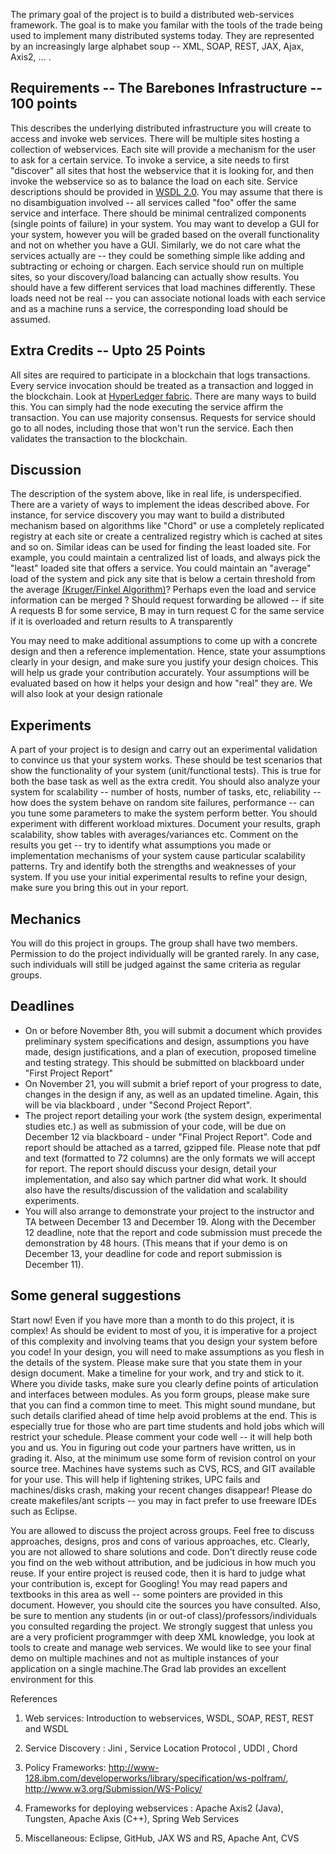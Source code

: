 The primary goal of the project is to build a distributed web-services framework. The goal is to make you familar with the tools 
of the trade being used to implement many distributed systems today. They are represented by an increasingly large alphabet soup 
-- XML, SOAP, REST, JAX, Ajax, Axis2, ... .

## Requirements -- The Barebones Infrastructure -- 100 points

This describes the underlying distributed infrastructure you will create to access and invoke web services. 
There will be multiple sites hosting a collection of webservices. Each site will provide a mechanism for the user to ask for a 
certain service. To invoke a service, a site needs to first "discover" all sites that host the webservice that it is looking for,
and then invoke the webservice so as to balance the load on each site. Service descriptions should be provided in [WSDL 2.0](https://www.w3.org/TR/wsdl20/). 
You may assume that there is no disambiguation involved -- all services called "foo" offer the same service and interface. 
There should be minimal centralized components (single points of failure) in your system. You may want to develop a GUI for your
system, however you will be graded based on the overall functionality and not on whether you have a GUI. Similarly, we do not
care what the services actually are -- they could be something simple like adding and subtracting or echoing or chargen. 
Each service should run on multiple sites, so your discovery/load balancing can actually show results. You should have a 
few different services that load machines differently. These loads need not be real -- you can associate notional loads
with each service and as a machine runs a service, the corresponding load should be assumed.

## Extra Credits -- Upto 25 Points

All sites are required to participate in a blockchain that logs transactions.
Every service invocation should be treated as a transaction and logged in the blockchain.
Look at [HyperLedger fabric](https://www.hyperledger.org/projects/fabric). 
There are many ways to build this. You can simply had the node executing the service affirm the transaction. You can use 
majority consensus. Requests for service should go to all nodes, including those that won't run the service. Each then 
validates the transaction to the blockchain.

## Discussion

The description of the system above, like in real life, is underspecified. 
There are a variety of ways to implement the ideas described above. 
For instance, for service discovery you may want to build a distributed mechanism based on algorithms like "Chord"
or use a completely replicated registry at each site or create a centralized registry which is cached at sites and so on. 
Similar ideas can be used for finding the least loaded site. For example, you could maintain a centralized list of loads, 
and always pick the "least" loaded site that offers a service. You could maintain an "average" load of the system and pick
any site that is below a certain threshold from the average [(Kruger/Finkel Algorithm)](http://www.kiv.zcu.cz/~ledvina/ds/DistributedScheduling.pdf)? Perhaps even the load and service
information can be merged ? Should request forwarding be allowed -- if site A requests B for some service, B may in turn 
request C for the same service if it is overloaded and return results to A transparently

You may  need to make additional assumptions to come up with a concrete design and then a reference implementation. 
Hence, state your assumptions clearly in your design, and make sure you justify your design choices.
This will help us grade your contribution accurately. Your assumptions will be evaluated based on how it helps your design
and how "real" they are. We will also look at your design rationale

## Experiments

A part of your project is to design and carry out an experimental validation to convince us that your system works. 
These should be test scenarios that show the functionality of your system (unit/functional tests). 
This is true for both the base task as well as the extra credit. You should also analyze your system for scalability 
-- number of hosts, number of tasks, etc, reliability -- how does the system behave on random site failures, performance
-- can you tune some parameters to make the system perform better. You should experiment with different workload mixtures. 
Document your results, graph scalability, show tables with averages/variances etc. Comment on the results you get --
try to identify what assumptions you made or implementation mechanisms of your system cause particular scalability patterns.
Try and identify both the strengths and weaknesses of your system. If you use your initial experimental results to refine your 
design, make sure you bring this out in your report.

## Mechanics

You will do this project in groups. The group shall have two members.
Permission to do the project individually will be granted rarely. 
In any case, such individuals will still be judged against the same criteria as regular groups. 
 

## Deadlines  

- On or before November 8th, you will submit a document which provides preliminary system specifications and design, assumptions you have made, design justifications, and a plan of execution, proposed timeline and testing strategy. This should be submitted on blackboard under "First Project Report"
- On November 21, you will submit a brief  report of your progress to date, changes in the design if any, as well as an updated timeline. Again, this will be via blackboard , under "Second Project Report".
- The project report detailing your work (the system design, experimental studies etc.) as well as submission of your code, will be due on December 12 via blackboard - under "Final Project Report". Code and report should be attached as a tarred, gzipped file. Please note that pdf and text (formatted to 72 columns) are the only formats we will accept for report. The report should discuss your design, detail your implementation, and also say which partner did what work. It should also have the results/discussion of the validation and scalability experiments.
- You will also arrange to demonstrate your project to the instructor and TA between December 13 and December 19. Along with the December 12 deadline, note that the report and code submission must precede the demonstration by 48 hours. (This means that if your demo is on December 13, your deadline for code and report submission is December 11).

## Some general suggestions

Start now! Even if you have more than a month to do this project, it is complex! As should be evident to most of you, it is imperative for a project of this complexity and involving teams that you design your system before you code! In your design, you will need to make assumptions as you flesh in the details of the system. Please make sure that you state them in your design document. Make a timeline for your work, and try and stick to it. Where you divide tasks, make sure you clearly define points of articulation and interfaces between modules. As you form groups, please make sure that you can find a common time to meet. This might sound mundane, but such details clarified ahead of time help avoid problems at the end. This is especially true for those who are part time students and hold jobs which will restrict your schedule. Please comment your code well -- it will help both you and us. You in figuring out code your partners have written, us in grading it. Also, at the minimum use some form of revision control on your source tree. Machines have systems such as CVS, RCS, and GIT available for your use. This will help if lightening strikes, UPC fails and machines/disks crash, making your recent changes disappear! Please do create makefiles/ant scripts -- you may in fact prefer to use freeware IDEs such as Eclipse.


You are allowed to discuss the project across groups. Feel free to discuss approaches, designs, pros and cons of various approaches, etc. Clearly, you are not allowed to share solutions and code. Don't directly reuse code you find on the web without attribution, and be judicious in how much you reuse. If your entire project is reused code, then it is hard to judge what your contribution is, except for Googling! You may read papers and textbooks in this area as well -- some pointers are provided in this document. However, you should cite the sources you have consulted. Also, be sure to mention any students (in or out-of class)/professors/individuals you consulted regarding the project. We strongly suggest that unless you are a very proficient programmger with deep XML knowledge, you look at tools to create and manage web services. We would like to see your final demo on multiple machines and not as multiple instances of your application on a single machine.The Grad lab provides an excellent environment for this 
 

References 
 

1. Web services: Introduction to webservices, WSDL, SOAP, REST, REST and WSDL

2. Service Discovery : Jini , Service Location Protocol , UDDI , Chord

3. Policy Frameworks: http://www-128.ibm.com/developerworks/library/specification/ws-polfram/, http://www.w3.org/Submission/WS-Policy/

4. Frameworks for deploying webservices : Apache Axis2 (Java), Tungsten, Apache Axis (C++), Spring Web Services

5. Miscellaneous: Eclipse, GitHub, JAX WS and RS,	Apache Ant, CVS
